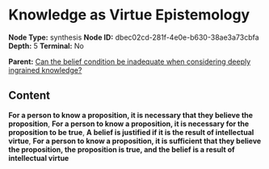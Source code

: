 # Knowledge as Virtue Epistemology

**Node Type:** synthesis
**Node ID:** dbec02cd-281f-4e0e-b630-38ae3a73cbfa
**Depth:** 5
**Terminal:** No

**Parent:** [Can the belief condition be inadequate when considering deeply ingrained knowledge?](can-the-belief-condition-be-inadequate-when-considering-deeply-ingrained-knowledge-antithesis-3d542c95-34c5-4281-9700-ac0e81138128.md)

## Content

**For a person to know a proposition, it is necessary that they believe the proposition**, **For a person to know a proposition, it is necessary for the proposition to be true**, **A belief is justified if it is the result of intellectual virtue**, **For a person to know a proposition, it is sufficient that they believe the proposition, the proposition is true, and the belief is a result of intellectual virtue**
